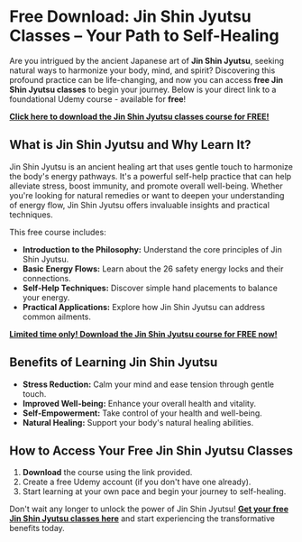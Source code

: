 # Free Download: Jin Shin Jyutsu Classes – Your Path to Self-Healing

Are you intrigued by the ancient Japanese art of **Jin Shin Jyutsu**, seeking natural ways to harmonize your body, mind, and spirit? Discovering this profound practice can be life-changing, and now you can access **free Jin Shin Jyutsu classes** to begin your journey. Below is your direct link to a foundational Udemy course - available for **free**!

[**Click here to download the Jin Shin Jyutsu classes course for FREE!**](https://udemywork.com/jin-shin-jyutsu-classes)

## What is Jin Shin Jyutsu and Why Learn It?

Jin Shin Jyutsu is an ancient healing art that uses gentle touch to harmonize the body's energy pathways. It's a powerful self-help practice that can help alleviate stress, boost immunity, and promote overall well-being. Whether you're looking for natural remedies or want to deepen your understanding of energy flow, Jin Shin Jyutsu offers invaluable insights and practical techniques.

This free course includes:

*   **Introduction to the Philosophy:** Understand the core principles of Jin Shin Jyutsu.
*   **Basic Energy Flows:** Learn about the 26 safety energy locks and their connections.
*   **Self-Help Techniques:** Discover simple hand placements to balance your energy.
*   **Practical Applications:** Explore how Jin Shin Jyutsu can address common ailments.

[**Limited time only! Download the Jin Shin Jyutsu course for FREE now!**](https://udemywork.com/jin-shin-jyutsu-classes)

## Benefits of Learning Jin Shin Jyutsu

*   **Stress Reduction:** Calm your mind and ease tension through gentle touch.
*   **Improved Well-being:** Enhance your overall health and vitality.
*   **Self-Empowerment:** Take control of your health and well-being.
*   **Natural Healing:** Support your body's natural healing abilities.

## How to Access Your Free Jin Shin Jyutsu Classes

1.  **Download** the course using the link provided.
2.  Create a free Udemy account (if you don't have one already).
3.  Start learning at your own pace and begin your journey to self-healing.

Don't wait any longer to unlock the power of Jin Shin Jyutsu! **[Get your free Jin Shin Jyutsu classes here](https://udemywork.com/jin-shin-jyutsu-classes)** and start experiencing the transformative benefits today.
